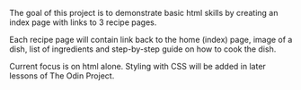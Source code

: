 The goal of this project is to demonstrate basic html skills by creating an index page with links to 3 recipe pages.

Each recipe page will contain link back to the home (index) page, image of a dish, list of ingredients and step-by-step guide on how to cook the dish.

Current focus is on html alone. Styling with CSS will be added in later lessons of The Odin Project.